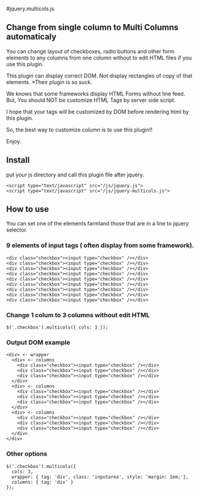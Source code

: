 #jquery.multicols.js

## Change from single column to Multi Columns automaticaly

You can change layout of checkboxes, radio buttons and other form elements to any columns from one column without to edit HTML files if you use this plugin.

This plugin can display correct DOM.
Not display rectangles of copy of that elements.
*Their plugin is so suck.

We knows that some frameworks display HTML Forms without line feed.
But, You should NOT be customize HTML Tags by server side script.

I hope that your tags will be customized by DOM before rendering html by this plugin.

So, the best way to customize column is to use this plugin!!

Enjoy.

## Install

put your js directory and call this plugin file after jquery.
```
<script type="text/javascript" src="/js/jquery.js">
<script type="text/javascript" src="/js/jquery-multicols.js">
```

## How to use

You can set one of the elements farmland those that are in a line to jquery selector.

### 9 elements of input tags ( often display from some framework).

```
<div class="checkbox"><input type="checkbox" /></div>
<div class="checkbox"><input type="checkbox" /></div>
<div class="checkbox"><input type="checkbox" /></div>
<div class="checkbox"><input type="checkbox" /></div>
<div class="checkbox"><input type="checkbox" /></div>
<div class="checkbox"><input type="checkbox" /></div>
<div class="checkbox"><input type="checkbox" /></div>
<div class="checkbox"><input type="checkbox" /></div>
<div class="checkbox"><input type="checkbox" /></div>
```

### Change 1 colum to 3 columns without edit HTML

```
$('.checkbox').multicols({ cols: 3 });
```

### Output DOM example

```
<div> <- wrapper
  <div> <- columns
    <div class="checkbox"><input type="checkbox" /></div>
    <div class="checkbox"><input type="checkbox" /></div>
    <div class="checkbox"><input type="checkbox" /></div>
  </div>
  <div> <- columns
    <div class="checkbox"><input type="checkbox" /></div>
    <div class="checkbox"><input type="checkbox" /></div>
    <div class="checkbox"><input type="checkbox" /></div>
  </div>
  <div> <- columns
    <div class="checkbox"><input type="checkbox" /></div>
    <div class="checkbox"><input type="checkbox" /></div>
    <div class="checkbox"><input type="checkbox" /></div>
  </div>
</div>
```

### Other options

```
$('.checkbox').multicols({
  cols: 3,
  wrapper: { tag: 'div', class: 'inputarea', style: 'margin: 1em;'},
  columns: { tag: 'div' }
});
```
